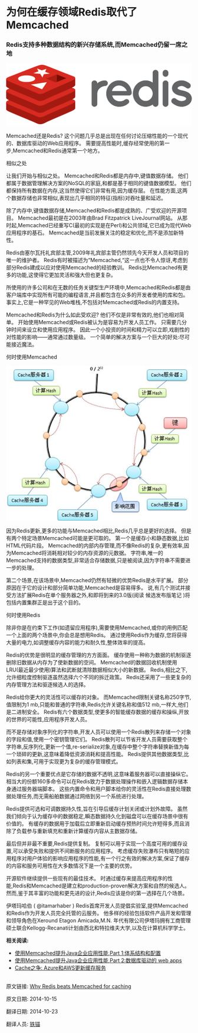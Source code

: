 为何在缓存领域Redis取代了Memcached
==

### Redis支持多种数据结构的新兴存储系统,而Memcached仍留一席之地 ###

![](01_redis.png)

Memcached还是Redis? 这个问题几乎总是出现在任何讨论压缩性能的一个现代的、数据库驱动的Web应用程序。 需要提高性能时,缓存经常使用的第一步,Memcached和Redis通常第一个地方。

相似之处

让我们开始与相似之处。 Memcached和Redis都是内存中,键值数据存储。 他们都属于数据管理解决方案的NoSQL的家庭,和都是基于相同的键值数据模型。 他们都保持所有数据在内存,这当然使得它们非常有用,因为缓存层。 在性能方面,这两个数据存储也非常相似,表现出几乎相同的特征(指标)对吞吐量和延迟。

除了内存中,键值数据存储,Memcached和Redis都是成熟的、广受欢迎的开源项目。 Memcached最初是在2003年由Brad Fitzpatrick LiveJournal网站。 从那时起,Memcached已经重写C(最初的实现是在Perl)和公共领域,它已成为现代Web应用程序的基石。 Memcached是当前发展关注的稳定和优化,而不是添加新特性。

Redis由塞尔瓦托礼宾部主管,2009年礼宾部主管仍然领先今天开发人员和项目的唯一的维护者。 Redis有时被描述为“Memcached,“这一点也不令人惊讶,考虑到部分Redis建成以应对使用Memcached的经验教训。 Redis比Memcached有更多的功能,这使得它更加灵活和强大但也更复杂。

所使用的许多公司和在无数的任务关键型生产环境中,Memcached和Redis都是由客户端库中实现所有可能的编程语言,并且都包含在众多的开发者使用的库和包。 事实上,它是一种罕见的Web堆栈,不包括对Memcached或Redis的内置支持。

Memcached和Redis为什么如此受欢迎? 他们不仅是非常有效的,他们也相对简单。 开始使用Memcached或Redis被认为是容易为开发人员工作。 只需要几分钟时间来设立和使用应用程序。 因此一个小投资的时间和精力可以立即,戏剧性的对性能的影响——通常通过数量级。 一个简单的解决方案与一个巨大的好处:尽可能接近魔法。

何时使用Memcached

![](02_ConsistencyHash.jpg)

因为Redis更新,更多的功能与Memcached相比,Redis几乎总是更好的选择。 但是有两个特定场景Memcached可能是更可取的。 第一个是缓存小和静态数据,比如HTML代码片段。 Memcached的内部内存管理,而不像Redis的复杂,更有效率,因为Memcached将消耗相对较少的内存资源的元数据。 字符串,唯一的Memcached支持的数据类型,非常适合存储数据,只是被阅读,因为字符串不需要进一步的处理。

第二个场景,在该场景中,Memcached仍然有轻微的优势Redis是水平扩展。 部分原因在于它的设计和部分简单功能,Memcached是容易得多。 说,有几个测试并接受方法扩展Redis在单个服务器之外,和即将到来的3.0版(阅读 候选发布版笔记 )将包括内置集群正是出于这个目的。

何时使用Redis

除非你是在约束下工作(如遗留应用程序),需要使用Memcached,或你的用例匹配一个上面的两个场景中,你会总是想用Redis。 通过使用Redis作为缓存,您将获得大量的电力,如调整缓存内容的能力和耐久性,整体效率的提高。

Redis的优势是很明显的缓存管理的方方面面。 缓存使用一种称为数据的机制驱逐删除旧数据从内存为了使新数据的空间。 Memcached的数据回收机制使用LRU(最近最少使用)算法和武断就清除数据相似大小的新数据。 Redis,相比之下,允许细粒度控制驱逐虽然选择六个不同的拆迁政策。 Redis还采用了一些更复杂的内存管理方法和驱逐候选人的选择。

Redis给你更大的灵活性可以缓存的对象。 而Memcached限制关键名称250字节,值限制为1 mb,只能和普通的字符串,Redis允许关键名称和值512 mb,一样大,他们是二进制安全。 Redis有六个数据类型,使更多的智能缓存数据的缓存和操纵,开放的世界的可能性,应用程序开发人员。

而不是存储对象序列化的字符串,开发人员可以使用一个Redis散列来存储一个对象的字段和值,使用一个密钥管理它们。 Redis散列可以节省开发人员需要获取整个字符串,反序列化,更新一个值,re-serialize对象,在缓存中整个字符串替换新值为每一个琐碎的更新,这意味着降低资源消耗和提高性能。 Redis提供其他数据类型,比如列表和集,可用于实现更为复杂的缓存管理模式。

Redis的另一个重要优点是它存储的数据不透明,这意味着服务器可以直接操纵它。 相当大的份额160多命令可以在Redis致力于数据处理操作和嵌入逻辑数据存储本身通过服务器端脚本。 这些内置命令和用户脚本给你的灵活性在Redis直接处理数据处理任务,而无需船舶数据通过网络到另一个系统进行处理。

Redis提供可选和可调数据持久性,旨在引导后缓存计划关闭或计划外故障。 虽然我们倾向于认为缓存中的数据稳定,瞬态数据持久化到磁盘可以在缓存场景中很有价值的。 有缓存的数据用于加载后立即重新启动缓存预热时间允许短得多,而且消除了负载参与重新填充和重新计算缓存内容从主数据存储。

最后但并非最不重要,Redis提供复制。 复制可以用于实现一个高度可用的缓存设置,可以承受失败和提供不间断服务的应用程序。 考虑缓存失败瀑布只有略短的应用程序对用户体验的影响应用程序的性能,有一个行之有效的解决方案,保证了缓存的内容和服务可用性在大多数情况下是一个主要的优势。

 
开源软件继续提供一些现有的最佳技术。 时通过缓存来提高应用程序的性能,Redis和Memcached是建立和production-proven解决方案和自然的候选人。 然而,鉴于其丰富的功能和更先进的设计,Redis应该是你的第一选择在几个场景。

伊塔玛哈伯 ( @itamarhaber ) Redis首席开发人员提倡实验室,提供Memcached和Redis作为开发人员完全托管的云服务。 他多样的经验包括软件产品开发和管理和领导角色在Xeround Etagon Amicada,M.N. 年代有限公司伊塔玛拥有工商管理硕士联合Kellogg-Recanati计划由西北和特拉维夫大学,以及在计算机科学学士。  



**相关阅读:**

- [使用Memcached提升Java企业应用性能,Part 1:体系结构和配置](http://www.javaworld.com/article/2078565/open-source-tools/use-memcached-for-java-enterprise-performance--part-1--architecture-and-setup.html)
- [使用Memcached提升Java企业应用性能,Part 2:数据库驱动的 web apps](http://www.javaworld.com/article/2078584/open-source-tools/use-memcached-for-java-enterprise-performance--part-2--database-driven-web-apps.html)
- [Cache之争: Azure和AWS更新缓存服务](http://www.javaworld.com/article/2078868/java-app-dev/cache-warfare--azure-and-aws-get-updated-caching-services.html)








##


原文链接: [Why Redis beats Memcached for caching](http://www.javaworld.com/article/2836878/developer-tools-ide/why-redis-beats-memcached-for-caching.html)

原文日期: 2014-10-15

翻译日期: 2014-10-23

翻译人员: [铁锚](http://blog.csdn.net/renfufei)
